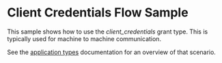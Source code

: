 # Client Credentials Flow Sample

This sample shows how to use the *client_credentials* grant type. This is typically used for machine to machine communication.



See the [application types](https://docs.duendesoftware.com/identityserver/v5/basics/application_types/#machine-to-machine-communication) documentation for an overview of that scenario.

